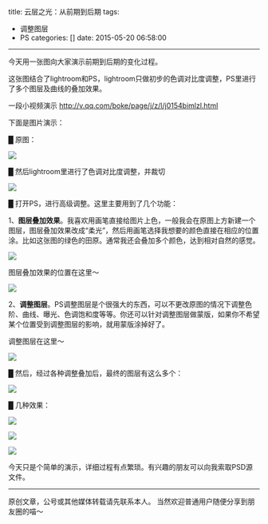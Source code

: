 title: 云层之光：从前期到后期
tags:
  - 调整图层
  - PS
categories: []
date: 2015-05-20 06:58:00
---
今天用一张图向大家演示前期到后期的变化过程。

这张图结合了lightroom和PS，lightroom只做初步的色调对比度调整，PS里进行了多个图层及曲线的叠加效果。

一段小视频演示
http://v.qq.com/boke/page/j/z/l/j0154bimlzl.html

下面是图片演示：

█ 原图：

![](http://mmbiz.qlogo.cn/mmbiz/xBmfrfspdrz0OphxQvTDkicJoOVYU2EfWXlxtibK0GT2KQUkv5V8eFFlTK5qMpoh5gHibtojJhIReRWPcxaiak0p9g/0)

█ 然后lightroom里进行了色调对比度调整，并裁切

![](http://mmbiz.qlogo.cn/mmbiz/xBmfrfspdrz0OphxQvTDkicJoOVYU2EfWvcBx1vIMm55HZF06RTwibicgcmjm4uXuuxM5pNiaqXADhiaTl0QibI8uSsA/0)

█ 打开PS，进行高级调整。这里主要用到了几个功能：

1、**图层叠加效果**。我喜欢用画笔直接给图片上色，一般我会在原图上方新建一个图层，图层叠加效果改成“柔光”，然后用画笔选择我想要的颜色直接在相应的位置涂。比如这张图的绿色的田原。通常我还会叠加多个颜色，达到相对自然的感觉。

![](http://mmbiz.qlogo.cn/mmbiz/xBmfrfspdrz0OphxQvTDkicJoOVYU2EfWFlHEymPTRMuLzicj3B91lq2byiaRW7ic2HBbwibaGxyyzXP2Wr7e6XT53A/0)

图层叠加效果的位置在这里～

![](http://mmbiz.qlogo.cn/mmbiz/xBmfrfspdrz0OphxQvTDkicJoOVYU2EfWwRInibLmaYxYS5Adsr3WP1Biaib8cQZ3ia5AEBlNw5kwlA4aias3xlRnsOQ/0)


2、**调整图层**。PS调整图层是个很强大的东西，可以不更改原图的情况下调整色阶、曲线、曝光、色调饱和度等等。你还可以针对调整图层做蒙版，如果你不希望某个位置受到调整图层的影响，就用蒙版涂掉好了。

调整图层在这里～

![](http://mmbiz.qlogo.cn/mmbiz/xBmfrfspdrz0OphxQvTDkicJoOVYU2EfW35A0pz14Fa4pcGKMwCrlqHQx2fp2YxoC6XFDcNYyv9UEZWbkJbZ6nw/0)

█ 然后，经过各种调整叠加后，最终的图层有这么多个：

![](http://mmbiz.qlogo.cn/mmbiz/xBmfrfspdrz0OphxQvTDkicJoOVYU2EfWKG6SyhCUygc3C3XLic52KJWZuJcMYr7KxcrsggiaTCq5UwwnTiaxSMFjQ/0)

█ 几种效果：

![](http://mmbiz.qlogo.cn/mmbiz/xBmfrfspdrz0OphxQvTDkicJoOVYU2EfWibEu4m9IFlGa6jdaQeYVSMsX3icNqPyrbHHdmjMj4icGNt4WOwxD2jflA/0)

![](http://mmbiz.qlogo.cn/mmbiz/xBmfrfspdrz0OphxQvTDkicJoOVYU2EfWuPLFhTDYDwTZLwNYZWhkXd5jibvy2Lzaf0NyS1kQ03RM03TWW2UXI1Q/0)


![](http://mmbiz.qlogo.cn/mmbiz/xBmfrfspdrz0OphxQvTDkicJoOVYU2EfWUoicKSQ9mqT0c2fEfvjgeIlv0NY2E5ODaibqbjrmOf08VyknXJJP4O6w/0)


今天只是个简单的演示，详细过程有点繁琐。有兴趣的朋友可以向我索取PSD源文件。

-----------
原创文章，公号或其他媒体转载请先联系本人。
当然欢迎普通用户随便分享到朋友圈的喵～